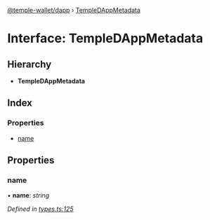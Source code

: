 [@temple-wallet/dapp](../README.md) › [TempleDAppMetadata](templedappmetadata.md)

# Interface: TempleDAppMetadata

## Hierarchy

* **TempleDAppMetadata**

## Index

### Properties

* [name](templedappmetadata.md#name)

## Properties

###  name

• **name**: *string*

*Defined in [types.ts:125](https://github.com/madfish-solutions/templewallet-dapp/blob/91ad23c/src/types.ts#L125)*
